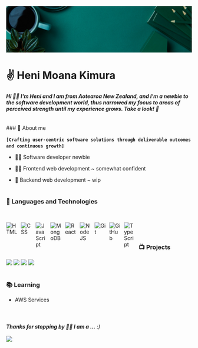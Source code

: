 <img alt="Heni's Banner" src="https://github.com/HMoana/HMoana/blob/main/Banner.png" />
<h1 align="left">✌️ Heni Moana Kimura</h1> 
<h4 align="left"><em>Hi 👋🏽 I'm Heni and I am from Aotearoa New Zealand, and I'm a newbie to the software development world, thus narrowed my focus to areas of perceived strength until my experience grows. Take a look! 🤩</em></h5>
<br />
### 💬 About me

**`[Crafting user-centric software solutions through deliverable outcomes and continuous growth]`**

- 👶🏽 Software developer newbie 

- 💪🏽 Frontend web development ~ somewhat confident

- 🫤 Backend web development ~ wip

#

### 🧰 Languages and Technologies

<br/>

<p align="left">
    <img align="left" alt="HTML" width="30px" style="padding-right:10px;" src="https://cdn.jsdelivr.net/gh/devicons/devicon/icons/html5/html5-plain.svg" />
    <img align="left" alt="CSS" width="30px" style="padding-right:10px;" src="https://cdn.jsdelivr.net/gh/devicons/devicon/icons/css3/css3-plain.svg" />
    <img align="left" alt="JavaScript" width="30px" style="padding-right:10px;" src="https://cdn.jsdelivr.net/gh/devicons/devicon/icons/javascript/javascript-plain.svg" />
    <img align="left" alt="MongoDB" width="30px" style="padding-right:10px;" src="https://cdn.jsdelivr.net/gh/devicons/devicon/icons/mongodb/mongodb-plain.svg" />
    <img align="left" alt="React" width="30px" style="padding-right:10px;" src="https://cdn.jsdelivr.net/gh/devicons/devicon/icons/react/react-original.svg" />
    <img align="left" alt="NodeJS" width="30px" style="padding-right:10px;" src="https://cdn.jsdelivr.net/gh/devicons/devicon/icons/nodejs/nodejs-original.svg" />
    <img align="left" alt="Git" width="30px" style="padding-right:10px;" src="https://cdn.jsdelivr.net/gh/devicons/devicon/icons/git/git-original.svg" />
    <img align="left" alt="GitHub" width="30px" style="padding-right:10px;" src="https://cdn.jsdelivr.net/gh/devicons/devicon/icons/github/github-original.svg" />
    <img align="left" alt="TypeScript" width="30px" style="padding-right:10px;" src="https://cdn.jsdelivr.net/gh/devicons/devicon/icons/typescript/typescript-plain.svg" />
</p>

<br/>

#

### 📺 Projects 

[![](https://img.shields.io/badge/-🏩%20Nesia%20the%20Chatbot%20App-000)](https://github.com/HMoana/Nesia-the-chatbot.git)
[![](https://img.shields.io/badge/-🏠%20Metro%20Listing%20App-000)](https://github.com/HMoana/Metro.gi)
[![](https://img.shields.io/badge/-🛒%20Shopping%20Easy%20App-000)](https://github.com/HMoana/Shopping-Easy.git)
[![](https://img.shields.io/badge/-📃%20Task%20It%20App-000)](https://github.com/HMoana/Task-It.git)

#

### 📚 Learning

- AWS Services

#
<br />
<em><b>Thanks for stopping by 🙏🏽 I am a ...</b> :)</em>
<br /><br />
<img src="https://media.giphy.com/media/Rd5z9ZnRYsLH47ZNdm/giphy.gif" width="500"> 
